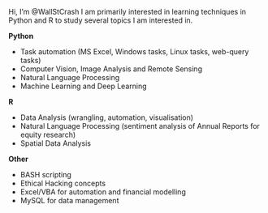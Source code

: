 Hi, I’m @WallStCrash
I am primarily interested in learning techniques in Python and R to study several topics I am interested in.

__Python__
  - Task automation (MS Excel, Windows tasks, Linux tasks, web-query tasks)
  - Computer Vision, Image Analysis and Remote Sensing
  - Natural Language Processing
  - Machine Learning and Deep Learning

__R__
  - Data Analysis (wrangling, automation, visualisation) 
  - Natural Language Processing (sentiment analysis of Annual Reports for equity research)
  - Spatial Data Analysis

__Other__
  - BASH scripting
  - Ethical Hacking concepts
  - Excel/VBA for automation and financial modelling
  - MySQL for data management
 
<!---
WallStCrash/WallStCrash is a ✨ special ✨ repository because its `README.md` (this file) appears on your GitHub profile.
You can click the Preview link to take a look at your changes.
--->
